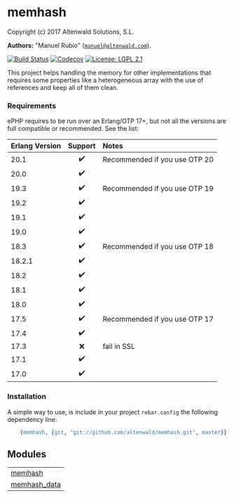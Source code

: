 

# memhash #

Copyright (c) 2017 Altenwald Solutions, S.L.

__Authors:__ "Manuel Rubio" ([`manuel@altenwald.com`](mailto:manuel@altenwald.com)).

[![Build Status](https://img.shields.io/travis/altenwald/memhash/master.svg)](https://travis-ci.org/altenwald/memhash)
[![Codecov](https://codecov.io/gh/altenwald/memhash/branch/master/graph/badge.svg)](https://codecov.io/gh/altenwald/memhash)
[![License: LGPL 2.1](https://img.shields.io/github/license/altenwald/memhash.svg)](https://raw.githubusercontent.com/altenwald/memhash/master/COPYING)

This project helps handling the memory for other implementations that requires some properties like a heterogeneous array with the use of references and keep all of them clean.


### <a name="Requirements">Requirements</a> ###

ePHP requires to be run over an Erlang/OTP 17+, but not all the versions are full compatible or recommended. See the list:

| Erlang Version | Support | Notes |
|:---|:---:|:---|
| 20.1 | :heavy_check_mark: | Recommended if you use OTP 20 |
| 20.0 | :heavy_check_mark: | |
| 19.3 | :heavy_check_mark: | Recommended if you use OTP 19 |
| 19.2 | :heavy_check_mark: | |
| 19.1 | :heavy_check_mark: | |
| 19.0 | :heavy_check_mark: | |
| 18.3 | :heavy_check_mark: | Recommended if you use OTP 18 |
| 18.2.1 | :heavy_check_mark: | |
| 18.2 | :heavy_check_mark: | |
| 18.1 | :heavy_check_mark: | |
| 18.0 | :heavy_check_mark: | |
| 17.5 | :heavy_check_mark: | Recommended if you use OTP 17 |
| 17.4 | :heavy_check_mark: | |
| 17.3 | :x: | fail in SSL |
| 17.1 | :heavy_check_mark: | |
| 17.0 | :heavy_check_mark: | |


### <a name="Installation">Installation</a> ###

A simple way to use, is include in your project `rebar.config` the following dependency line:

```erlang
    {memhash, {git, "git://github.com/altenwald/memhash.git", master}}
```


## Modules ##


<table width="100%" border="0" summary="list of modules">
<tr><td><a href="http://github.com/altenwald/memhash/blob/master/doc/memhash.md" class="module">memhash</a></td></tr>
<tr><td><a href="http://github.com/altenwald/memhash/blob/master/doc/memhash_data.md" class="module">memhash_data</a></td></tr></table>

